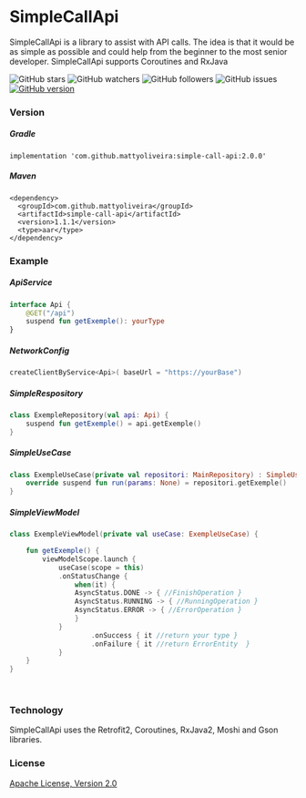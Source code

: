 # SimpleCallApi

SimpleCallApi is a library to assist with API calls. The idea is that it would be as simple as possible and could help from the beginner to the most senior developer. SimpleCallApi supports Coroutines and RxJava

![GitHub stars](https://img.shields.io/github/stars/MattyOliveira/SimpleCallApi?style=social&label=Star&maxAge=2592000)
![GitHub watchers](https://img.shields.io/github/watchers/MattyOliveira/SimpleCallApi?style=social&label=Watch&maxAge=2592000)
![GitHub followers](https://img.shields.io/github/followers/MattyOliveira.svg?style=social&label=Follow&maxAge=2592000)
![GitHub issues](https://img.shields.io/github/issues/MattyOliveira/SimpleCallApi)
[![GitHub version](https://badge.fury.io/gh/Naereen%2FStrapDown.js.svg)](https://github.com/MattyOliveira/SimpleCallApi.js)





### Version
##### Gradle
```
implementation 'com.github.mattyoliveira:simple-call-api:2.0.0'
```

##### Maven
```
<dependency>
  <groupId>com.github.mattyoliveira</groupId>
  <artifactId>simple-call-api</artifactId>
  <version>1.1.1</version>
  <type>aar</type>
</dependency>
```

### Example

##### ApiService
```kotlin
interface Api {
    @GET("/api")
    suspend fun getExemple(): yourType
}
```

##### NetworkConfig
```kotlin
createClientByService<Api>( baseUrl = "https://yourBase")
`````

##### SimpleRespository
```kotlin
class ExempleRepository(val api: Api) {
	suspend fun getExemple() = api.getExemple()
}
```

##### SimpleUseCase
```kotlin
class ExempleUseCase(private val repositori: MainRepository) : SimpleUseCase<Post, None>(){
    override suspend fun run(params: None) = repositori.getExemple()
}
```

##### SimpleViewModel
```kotlin
class ExempleViewModel(private val useCase: ExempleUseCase) {

	fun getExemple() {
		viewModelScope.launch {
		    useCase(scope = this)
			.onStatusChange {
			    when(it) {
				AsyncStatus.DONE -> { //FinishOperation }
				AsyncStatus.RUNNING -> { //RunningOperation }
				AsyncStatus.ERROR -> { //ErrorOperation }
			    }
			}
                	.onSuccess { it //return your type }
                	.onFailure { it //return ErrorEntity  }
        	}
	}
}
```

<br/>

### Technology

SimpleCallApi uses the Retrofit2, Coroutines, RxJava2, Moshi and Gson libraries.

### License
[Apache License, Version 2.0](http://www.apache.org/licenses/LICENSE-2.0)
